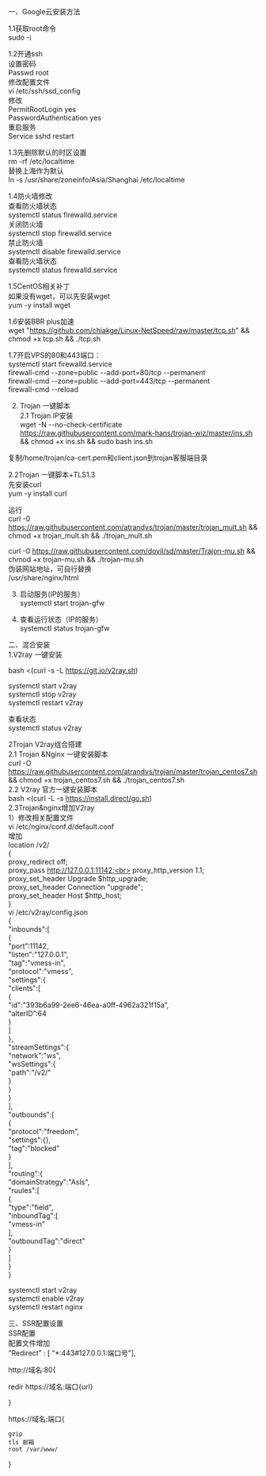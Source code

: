 一、Google云安装方法 

1.1获取root命令<br> 
sudo -i<br> 

1.2开通ssh<br> 
		设置密码<br> 
Passwd root<br> 
修改配置文件<br> 
vi /etc/ssh/ssd_config<br> 
修改<br> 
PermitRootLogin yes<br> 
PasswordAuthentication yes<br> 
重启服务<br> 
Service sshd restart<br> 

1.3先删除默认的时区设置<br> 
rm -rf /etc/localtime<br> 
替换上海作为默认<br> 
ln -s /usr/share/zoneinfo/Asia/Shanghai /etc/localtime<br> 

1.4防火墙修改<br> 
查看防火墙状态<br> 
systemctl status firewalld.service<br> 
关闭防火墙<br> 
systemctl stop firewalld.service<br> 
禁止防火墙<br> 
systemctl disable firewalld.service<br> 
查看防火墙状态<br> 
systemctl status firewalld.service<br> 

1.5CentOS相关补丁<br> 
如果没有wget，可以先安装wget<br> 
yum -y install wget<br> 

1.6安装BBR plus加速<br> 
wget "https://github.com/chiakge/Linux-NetSpeed/raw/master/tcp.sh" && chmod +x tcp.sh && ./tcp.sh<br> 

1.7开启VPS的80和443端口：<br> 
systemctl start firewalld.service<br> 
firewall-cmd --zone=public --add-port=80/tcp --permanent<br> 
firewall-cmd --zone=public --add-port=443/tcp --permanent<br> 
firewall-cmd --reload<br> 

2. Trojan 一键脚本<br> 
2.1 Trojan IP安装<br> 
wget -N --no-check-certificate https://raw.githubusercontent.com/mark-hans/trojan-wiz/master/ins.sh && chmod +x ins.sh && sudo bash ins.sh<br> 

复制/home/trojan/ca-cert.pem和client.json到trojan客服端目录<br> 

2.2Trojan 一键脚本+TLS1.3<br> 
先安装curl<br> 
yum -y install curl<br> 

运行<br> 
curl -0 https://raw.githubusercontent.com/atrandys/trojan/master/trojan_mult.sh && chmod +x trojan_mult.sh && ./trojan_mult.sh<br> 

curl -0 https://raw.githubusercontent.com/dovil/sd/master/Trajon-mu.sh && chmod +x trojan-mu.sh && ./trojan-mu.sh<br> 
伪装网站地址，可自行替换 <br> 
/usr/share/nginx/html<br> 

3. 启动服务(IP的服务）<br> 
systemctl start trojan-gfw<br> 

4. 查看运行状态（IP的服务）<br> 
systemctl status trojan-gfw<br> 

二、混合安装<br> 
1.V2ray 一键安装<br> 

bash <(curl -s -L https://git.io/v2ray.sh)<br> 

systemctl start v2ray<br> 
systemctl stop v2ray<br> 
systemctl restart v2ray<br> 

查看状态<br> 
systemctl status v2ray<br> 


2Trojan V2ray组合搭建<br> 
2.1 Trojan &Nginx 一键安装脚本<br> 
curl -O https://raw.githubusercontent.com/atrandvs/trojan/master/trojan_centos7.sh && chmod +x trojan_centos7.sh && ./trojan_centos7.sh<br> 
2.2 V2ray 官方一键安装脚本<br> 
bash <(curl -L -s https://install.direct/go.sh)<br> 
2.3Trojan&nginx增加V2ray<br> 
  1）修改相关配置文件<br> 
   vi /etc/nginx/conf.d/default.conf <br> 
增加<br> 
location /v2/<br> 
	{<br> 
	proxy_redirect off;<br> 
	proxy_pass http://127.0.0.1:11142;<br> 
	proxy_http_version 1.1;<br> 
	proxy_set_header Upgrade $http_upgrade;<br> 
	proxy_set_header Connection "upgrade";<br> 
	proxy_set_header Host $http_host;<br> 
	}<br> 
  vi /etc/v2ray/config.json<br> 
{<br> 
"inbounds":[<br> 
	{<br> 
	"port”:11142,<br> 
	  "listen":"127.0.0.1",<br> 
	  "tag":"vmess-in",<br> 
	  "protocol":"vmess",<br> 
	  "settings":{<br> 
	     "clients":[<br> 
	     {<br> 
	     "id":"393b6a99-2ee6-46ea-a0ff-4962a321f15a”,<br> 
	     "alterID”:64<br> 
	     }<br> 
	    ]<br> 
	   },<br> 
	 "streamSettings":{<br> 
	   "network":"ws",<br> 
	   "wsSettings":{<br> 
	     "path":"/v2/"<br> 
	     }<br> 
	   }<br> 
	 }<br> 
	],<br> 
	"outbounds":[<br> 
	   {<br> 
	   "protocol":"freedom",<br> 
	   "settings":{},<br> 
	   "tag":"blocked"<br> 
	   }<br> 
	  ],<br> 
	"routing":{<br> 
	  "domainStrategy":"AsIs",<br> 
	  "ruules":[<br> 
	     {<br> 
	        "type":"field",<br> 
		"inboundTag":[<br> 
		   "vmess-in"<br> 
		   ],<br> 
		   "outboundTag":"direct"<br> 
	      }<br> 
	   ]<br> 
	 }<br> 
}<br> 

systemctl start v2ray<br> 
systemctl enable v2ray<br> 
systemctl restart nginx<br> 

三、SSR配置设置<br> 
SSR配置<br> 
配置文件增加<br> 
“Redirect” : [ “*:443#127.0.0.1:端口号”],<br> 

http://域名:80{<br> 

 redir https://域名:端口{url}<br> 

}<br> 

https://域名:端口{

	gzip
	tls 邮箱
	root /var/www/
}
